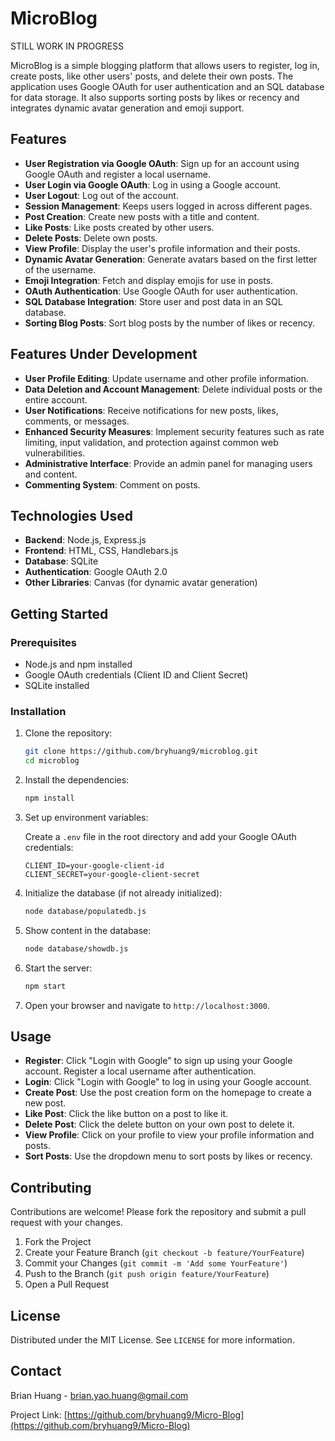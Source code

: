 # MicroBlog

STILL WORK IN PROGRESS

MicroBlog is a simple blogging platform that allows users to register, log in, create posts, like other users' posts, and delete their own posts. The application uses Google OAuth for user authentication and an SQL database for data storage. It also supports sorting posts by likes or recency and integrates dynamic avatar generation and emoji support.

## Features

- **User Registration via Google OAuth**: Sign up for an account using Google OAuth and register a local username.
- **User Login via Google OAuth**: Log in using a Google account.
- **User Logout**: Log out of the account.
- **Session Management**: Keeps users logged in across different pages.
- **Post Creation**: Create new posts with a title and content.
- **Like Posts**: Like posts created by other users.
- **Delete Posts**: Delete own posts.
- **View Profile**: Display the user's profile information and their posts.
- **Dynamic Avatar Generation**: Generate avatars based on the first letter of the username.
- **Emoji Integration**: Fetch and display emojis for use in posts.
- **OAuth Authentication**: Use Google OAuth for user authentication.
- **SQL Database Integration**: Store user and post data in an SQL database.
- **Sorting Blog Posts**: Sort blog posts by the number of likes or recency.

## Features Under Development

- **User Profile Editing**: Update username and other profile information.
- **Data Deletion and Account Management**: Delete individual posts or the entire account.
- **User Notifications**: Receive notifications for new posts, likes, comments, or messages.
- **Enhanced Security Measures**: Implement security features such as rate limiting, input validation, and protection against common web vulnerabilities.
- **Administrative Interface**: Provide an admin panel for managing users and content.
- **Commenting System**: Comment on posts.

## Technologies Used

- **Backend**: Node.js, Express.js
- **Frontend**: HTML, CSS, Handlebars.js
- **Database**: SQLite
- **Authentication**: Google OAuth 2.0
- **Other Libraries**: Canvas (for dynamic avatar generation)

## Getting Started

### Prerequisites

- Node.js and npm installed
- Google OAuth credentials (Client ID and Client Secret)
- SQLite installed

### Installation

1. Clone the repository:
    ```bash
    git clone https://github.com/bryhuang9/microblog.git
    cd microblog
    ```

2. Install the dependencies:
    ```bash
    npm install
    ```

3. Set up environment variables:

    Create a `.env` file in the root directory and add your Google OAuth credentials:
    ```
    CLIENT_ID=your-google-client-id
    CLIENT_SECRET=your-google-client-secret
    ```

4. Initialize the database (if not already initialized):
    ```bash
    node database/populatedb.js
    ```
5. Show content in the database:
    ```bash
    node database/showdb.js
    ```
    
6. Start the server:
    ```bash
    npm start
    ```

7. Open your browser and navigate to `http://localhost:3000`.

## Usage

- **Register**: Click "Login with Google" to sign up using your Google account. Register a local username after authentication.
- **Login**: Click "Login with Google" to log in using your Google account.
- **Create Post**: Use the post creation form on the homepage to create a new post.
- **Like Post**: Click the like button on a post to like it.
- **Delete Post**: Click the delete button on your own post to delete it.
- **View Profile**: Click on your profile to view your profile information and posts.
- **Sort Posts**: Use the dropdown menu to sort posts by likes or recency.

## Contributing

Contributions are welcome! Please fork the repository and submit a pull request with your changes.

1. Fork the Project
2. Create your Feature Branch (`git checkout -b feature/YourFeature`)
3. Commit your Changes (`git commit -m 'Add some YourFeature'`)
4. Push to the Branch (`git push origin feature/YourFeature`)
5. Open a Pull Request

## License

Distributed under the MIT License. See `LICENSE` for more information.

## Contact

Brian Huang - [brian.yao.huang@gmail.com](mailto:brian.yao.huang@gmail.com)

Project Link: [https://github.com/bryhuang9/Micro-Blog](https://github.com/bryhuang9/Micro-Blog)
